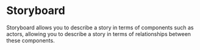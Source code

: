 Storyboard
==========
Storyboard allows you to describe a story in terms of components such as actors, allowing you to describe a story in terms of relationships between these components.
